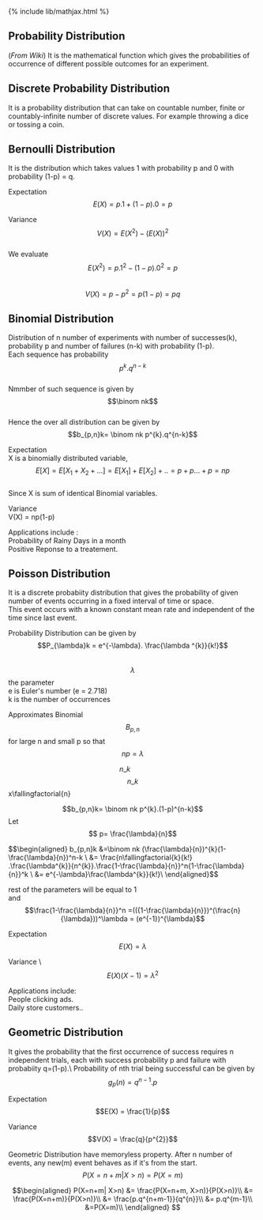 {% include lib/mathjax.html %}

## Probability Distribution
(_From Wiki_) It is the mathematical function which gives the probabilities of occurrence of different possible outcomes for an experiment.
		  
## Discrete Probability Distribution
It is a probability distribution that can take on countable number, finite or countably-infinite number of discrete values. For example throwing  a dice or tossing a coin.

## Bernoulli Distribution
It is the distribution which takes values 1 with probability p and 0 with probability (1-p) = q.

Expectation\
$$E(X)  = p.1 +(1-p).0 = p$$

Variance \
$$V(X) = E(X^{2}) - (E(X))^{2} $$\
We evaluate $$E(X^{2}) = p.1^{2} - (1-p).0^{2}  = p$$\
$$V(X) = p - p^{2} = p(1-p) = pq$$

## Binomial Distribution
Distribution of n number of experiments with number of successes(k), probability p and number of failures (n-k) with probability (1-p).\
Each sequence has probability $$p^{k}.q^{n-k}$$\
Nmmber of such sequence is given by $$\binom nk$$\
Hence the over all distribution can be given by $$b_{p,n}k= \binom nk p^{k}.q^{n-k}$$

Expectation \
X is a binomially distributed variable,\
$$E[X] = E[X_{1}+X_{2}+...] = E[X_{1}]+E[X_{2}]+.. = p+p...+p =np$$\
Since X is sum of identical Binomial variables.

Variance\
V(X) = np(1-p)

Applications include :\
Probability of Rainy Days in a month\
Positive Reponse to a  treatement.

## Poisson Distribution
It is a discrete probabiity distribution that gives the probability of given number of events occurring in a fixed interval of time or space.\
This event occurs with a known constant mean rate and independent of the time since last event.

Probability Distribution can be given by \
$$P_{\lambda}k = e^{-\lambda}. \frac{\lambda ^{k}}{k!}$$\
$$\lambda$$ the parameter\
e is Euler's number (e = 2.718)\
k is the number of occurrences

Approximates Binomial $$B_{p,n}$$ for large n and small p so that $$np = \lambda$$

$$n\_{k}\qquad$$
$$n\_{k}$$
x\fallingfactorial{n}

$$b_{p,n}k= \binom nk p^{k}.(1-p)^{n-k}$$
Let$$ p= \frac{\lambda}{n}$$

$$\begin{aligned}
b_{p,n}k &=\binom nk (\frac{\lambda}{n})^{k}(1-\frac{\lambda}{n})^n-k \\
	 &= \frac{n\fallingfactorial{k}{k!} .\frac{\lambda^{k}}{n^{k}}.\frac{1-\frac{\lambda}{n}}^n{1-\frac{\lambda}{n}}^k \\
	 &= e^{-\lambda}\frac{\lambda^{k}}{k!}\\
\end{aligned}$$

rest of the parameters will be equal to 1\
and $$\frac{1-\frac{\lambda}{n}}^n =(({1-\frac{\lambda}{n}})^(\frac{n}{\lambda}))^\lambda = (e^{-1})^{\lambda}$$

Expectation \
$$E(X) = \lambda$$

Variance \ 
$$E(X)(X-1) = \lambda^{2}$$

Applications include:\
People clicking ads.\
Daily store customers..

## Geometric Distribution

It gives the probability that the first occurrence of success requires n independent trials, each with success probability p and failure with probabiity q=(1-p).\ 
Probability of nth trial being successful can be given by
$$g_{p}(n) = q^{n-1}.p$$

Expectation \
$$E(X) = \frac{1}{p}$$

Variance \
$$V(X) = \frac{q}{p^{2}}$$

Geometric Distribution have memoryless property. After n number of events, any new(m) event behaves as if it's from the start.\
$$P(X=n+m| X>n) = P(X=m)$$

$$\begin{aligned}
P(X=n+m| X>n) &= \frac{P(X=n+m, X>n)}{P(X>n)}\\
&= \frac{P(X=n+m)}{P(X>n)}\\
&= \frac{p.q^{n+m-1}}{q^{n}}\\
&= p.q^{m-1}\\
&=P(X=m)\\
\end{aligned}
$$
